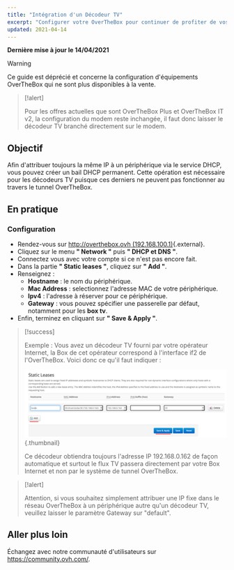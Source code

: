 ```yaml
---
title: "Intégration d'un Décodeur TV"
excerpt: "Configurer votre OverTheBox pour continuer de profiter de vos services de télévision"
updated: 2021-04-14
---
```


**Dernière mise à jour le 14/04/2021**

> [!warning]
>
> Ce guide est déprécié et concerne la configuration d'équipements OverTheBox qui ne sont plus disponibles à la vente.
>

> [!alert]
>
> Pour les offres actuelles que sont OverTheBox Plus et OverTheBox IT v2, la configuration du modem reste inchangée, il faut donc laisser le décodeur TV branché directement sur le modem.
>

## Objectif

Afin d'attribuer toujours la même IP à un périphérique via le service DHCP, vous pouvez créer un bail DHCP permanent.
Cette opération est nécessaire pour les décodeurs TV puisque ces derniers ne peuvent pas fonctionner au travers le tunnel OverTheBox.

## En pratique

### Configuration

- Rendez-vous sur [http://overthebox.ovh (192.168.100.1)](http://overthebox.ovh){.external}.
- Cliquez sur le menu **" Network "** puis **" DHCP et DNS "**.
- Connectez vous avec votre compte si ce n'est pas encore fait.
- Dans la partie **" Static leases "**, cliquez sur **" Add "**.
- Renseignez :
    - **Hostname** : le nom du périphérique.
    - **Mac Address** : selectionnez l'adresse MAC de votre périphérique.
    - **Ipv4** : l'adresse à réserver pour ce périphérique.
    - **Gateway** : vous pouvez spécifier une passerelle par défaut, notamment pour les **box tv**.
- Enfin, terminez en cliquant sur **" Save & Apply "**.

> [!success]
>
> Exemple : Vous avez un décodeur TV fourni par votre opérateur Internet, la Box de cet opérateur correspond à l'interface if2 de l'OverTheBox.
> Voici donc ce qu'il faut indiquer :
>
> ![overthebox](images/4404.png){.thumbnail}
>
> Ce décodeur obtiendra toujours l'adresse IP 192.168.0.162 de façon automatique et surtout le flux TV passera directement par votre Box Internet et non par le système de tunnel OverTheBox.
>

> [!alert]
>
> Attention, si vous souhaitez simplement attribuer une IP fixe dans le réseau OverTheBox à un périphérique autre qu'un décodeur TV, veuillez laisser le paramètre Gateway sur "default".
>

## Aller plus loin

Échangez avec notre communauté d'utilisateurs sur <https://community.ovh.com/>.
